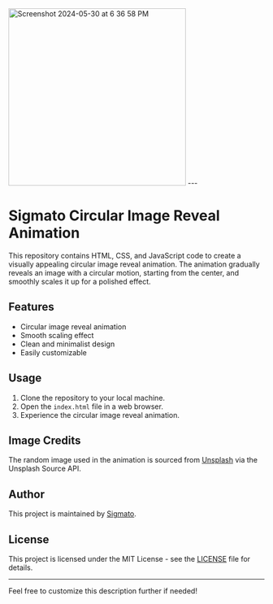 <img width="349" alt="Screenshot 2024-05-30 at 6 36 58 PM" src="https://github.com/SigmatoDev/Circular-Image-Reveal-Animation/assets/104191257/707b216f-2d43-447d-9c2c-b89ade2c8784">
---

# Sigmato Circular Image Reveal Animation

This repository contains HTML, CSS, and JavaScript code to create a visually appealing circular image reveal animation. The animation gradually reveals an image with a circular motion, starting from the center, and smoothly scales it up for a polished effect.

## Features
- Circular image reveal animation
- Smooth scaling effect
- Clean and minimalist design
- Easily customizable

## Usage
1. Clone the repository to your local machine.
2. Open the `index.html` file in a web browser.
3. Experience the circular image reveal animation.

## Image Credits
The random image used in the animation is sourced from [Unsplash](https://unsplash.com/) via the Unsplash Source API.

## Author
This project is maintained by [Sigmato](https://sigmato.com).

## License
This project is licensed under the MIT License - see the [LICENSE](LICENSE) file for details.

---

Feel free to customize this description further if needed!

